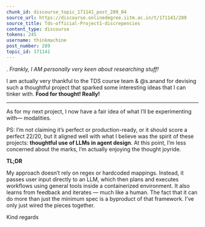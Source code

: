 ```yaml
---
chunk_id: discourse_topic_171141_post_289_04
source_url: https://discourse.onlinedegree.iitm.ac.in/t/171141/289
source_title: Tds-official-Project1-discrepencies
content_type: discourse
tokens: 245
username: thinkmachine
post_number: 289
topic_id: 171141
---
```


. *Frankly, I AM personally very keen about researching stuff!*

I am actually very thankful to the TDS course team &amp; @s.anand for devising such a thoughtful project that sparked some interesting ideas that I can tinker with. **Food for thought! Really!**

---

As for my next project, I now have a fair idea of what I’ll be experimenting with— modalities.

PS: I’m not claiming it’s perfect or production-ready, or it should score a perfect 22/20, but it aligned well with what I believe was the spirit of these projects: **thoughtful use of LLMs in agent design**. At this point, I’m less concerned about the marks, I’m actually enjoying the thought joyride.

**TL;DR**

My approach doesn’t rely on regex or hardcoded mappings. Instead, it passes user input directly to an LLM, which then plans and executes workflows using general tools inside a containerized environment. It also learns from feedback and iterates — much like a human. The fact that it can do more than just the minimum spec is a byproduct of that framework. I’ve only just wired the pieces together.

Kind regards
